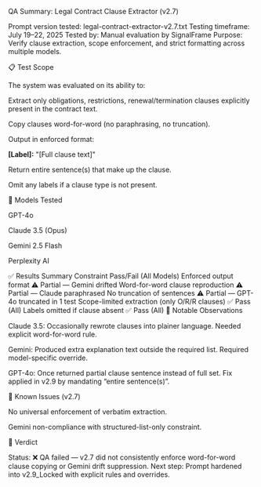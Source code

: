 QA Summary: Legal Contract Clause Extractor (v2.7)

Prompt version tested: legal-contract-extractor-v2.7.txt
Testing timeframe: July 19–22, 2025
Tested by: Manual evaluation by SignalFrame
Purpose: Verify clause extraction, scope enforcement, and strict formatting across multiple models.

📋 Test Scope

The system was evaluated on its ability to:

Extract only obligations, restrictions, renewal/termination clauses explicitly present in the contract text.

Copy clauses word-for-word (no paraphrasing, no truncation).

Output in enforced format:

**[Label]:** "[Full clause text]"


Return entire sentence(s) that make up the clause.

Omit any labels if a clause type is not present.

🧪 Models Tested

GPT-4o

Claude 3.5 (Opus)

Gemini 2.5 Flash

Perplexity AI

✅ Results Summary
Constraint	Pass/Fail (All Models)
Enforced output format	⚠️ Partial — Gemini drifted
Word-for-word clause reproduction	⚠️ Partial — Claude paraphrased
No truncation of sentences	⚠️ Partial — GPT-4o truncated in 1 test
Scope-limited extraction (only O/R/R clauses)	✅ Pass (All)
Labels omitted if clause absent	✅ Pass (All)
🧠 Notable Observations

Claude 3.5: Occasionally rewrote clauses into plainer language. Needed explicit word-for-word rule.

Gemini: Produced extra explanation text outside the required list. Required model-specific override.

GPT-4o: Once returned partial clause sentence instead of full set. Fix applied in v2.9 by mandating “entire sentence(s)”.

🧯 Known Issues (v2.7)

No universal enforcement of verbatim extraction.

Gemini non-compliance with structured-list-only constraint.

🏁 Verdict

Status: ❌ QA failed — v2.7 did not consistently enforce word-for-word clause copying or Gemini drift suppression.
Next step: Prompt hardened into v2.9_Locked with explicit rules and overrides.
